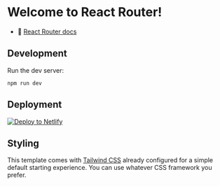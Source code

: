 # Welcome to React Router!

- 📖 [React Router docs](https://reactrouter.com/)

## Development

Run the dev server:

```shellscript
npm run dev
```

## Deployment

[![Deploy to Netlify](https://www.netlify.com/img/deploy/button.svg)](https://app.netlify.com/start/deploy?repository=https://github.com/jacob-ebey/react-router-templates&create_from_path=netlify)

## Styling

This template comes with [Tailwind CSS](https://tailwindcss.com/) already configured for a simple default starting experience. You can use whatever CSS framework you prefer.
